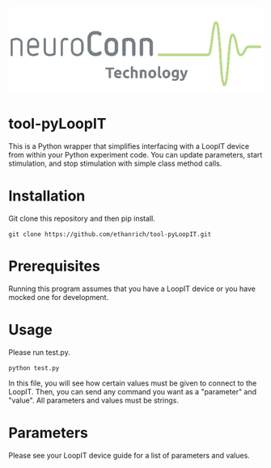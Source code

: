 <p align="center">
  <img src="https://github.com/ethanrich/tool-pyLoopIT/blob/main/neuroConn.png?raw=true" alt="logo"/>
</p>

# tool-pyLoopIT

This is a Python wrapper that simplifies interfacing with a LoopIT device from within your Python experiment code. You can update parameters, start stimulation, and stop stimulation with simple class method calls.

# Installation
Git clone this repository and then pip install. 
```
git clone https://github.com/ethanrich/tool-pyLoopIT.git
```

# Prerequisites
Running this program assumes that you have a LoopIT device or you have mocked one for development.

# Usage
Please run test.py.

```
python test.py
```

In this file, you will see how certain values must be given to connect to the LoopIT. Then, you can send any command you want as a "parameter" and "value". All parameters and values must be strings.

# Parameters

Please see your LoopIT device guide for a list of parameters and values. 



